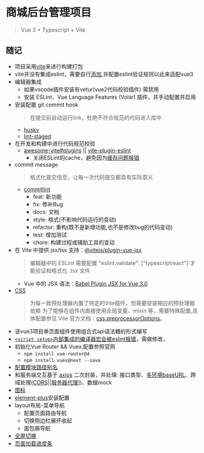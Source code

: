 # 商城后台管理项目

> Vue 3 + Typescript + Vite

## 随记

- 项目采用[vite](https://cn.vitejs.dev/)来进行构建打包
- vite并没有集成eslint，需要自行[添加](https://eslint.org/docs/user-guide/getting-started),并配置eslint验证规则以此来适配vue3
- 编辑器集成
  - 如果vscode插件安装有vetur(vue2代码校验插件) 需禁用
  - 安装 ESLint、Vue Language Features (Volar) 插件，并手动配置并启用
- 安装配置 git commit hook
  > 在提交前自动运行link，杜绝不符合规范的代码进入库中
  - [husky](https://github.com/typicode/husky)
  - [lint-staged](https://github.com/okonet/lint-staged)
- 在开发和构建中进行代码规范校验
  - [awesome-vite#plugins](https://github.com/vitejs/awesome-vite#plugins) || [vite-plugin-eslint](https://github.com/gxmari007/vite-plugin-eslint)
    - 关闭ESLint的cache，避免因为[缓存问题报错](https://blog.csdn.net/xuefeng11111/article/details/121688821)
- commit message
  > 格式化提交信息，让每一次代码提交都具有实际意义
  - [commitlint](https://github.com/conventional-changelog/commitlint)
    - feat: 新功能
    - fix: 修补Bug
    - docs: 文档
    - style: 格式(不影响代码运行的变动)
    - refactor: 重构(既不是新增功能,也不是修改bug的代码变动)
    - test: 增加测试
    - chore: 构建过程或辅助工具的变动
- 在 Vite 中提供 jsx/tsx 支持：[@vitejs/plugin-vue-jsx](https://github.com/vitejs/vite/tree/main/packages/plugin-vue-jsx)
  > 编辑器中的 ESLint 需要配置 "eslint.validate": ["typescriptreact"] 才能验证和格式化 .tsx 文件
  - Vue 中的 JSX 语法：[Babel Plugin JSX for Vue 3.0](https://github.com/vuejs/babel-plugin-jsx)
- [CSS](https://cn.vitejs.dev/guide/features.html#css)
  > 为每一款预处理器内置了特定的Vite插件，但需要安装相应的预处理器依赖
  >为了能够在组件内直接使用全局变量、mixin 等，需要特殊配置,具体配置参见 Vite 官方文档：[css.preprocessorOptions](https://cn.vitejs.dev/config/#css-preprocessoroptions)。
- 该vue3项目单页面组件使用组合式api语法糖的形式编写
- [`<script setup>`内部集成的编译器宏会被eslint报错](https://www.cfanz.cn/resource/detail/WqNljBGlDjjrV)，需做修改，
- 初始化Vue Router && Vuex,配置参照官网
  - `npm install vue-router@4`
  - `npm install vuex@next --save`
- [配置模块路径别名](https://juejin.cn/post/6968327734766338055)
- 和服务端交互基于 [axios](https://github.com/axios/axios) 二次封装，并处理: 接口类型、[多环境baseURL](https://cn.vitejs.dev/guide/env-and-mode.html)、跨域处理([CORS](https://developer.mozilla.org/zh-CN/docs/Web/HTTP/CORS)||[服务器代理](https://cn.vitejs.dev/config/#server-proxy)])、数据mock
- [图标](https://github.com/07akioni/xicons/blob/main/README.zh-CN.md)
- [element-plus](https://element-plus.gitee.io/zh-CN/)安装配置
- layout布局-菜单导航
  - 配置页面路由导航
  - 切换侧边栏展开收起
  - 面包屑导航
- [全屏切换](https://developer.mozilla.org/zh-CN/docs/Web/API/Fullscreen_API)
- [页面加载进度条](https://github.com/rstacruz/nprogress)
